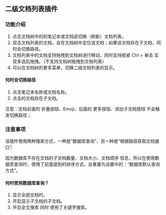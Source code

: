 ## 二级文档列表插件


### 功能介绍
1. 点击文档树中的的笔记本或文档会切换（刷新）文档列表。
2. 双击文档列表的文档，会在文档树中定位该文档；如果该文档存在子文档，同时会切换路径。
3. 文档列表中的文档支持拖拽到文档树进行移动，同时支持按紧 Ctrl + 单击 实现多选后拖拽。（不支持文档树拖拽到文档列表）
4. 可以在文档树的更多菜单，切换二级文档列表的显示。

#### 何时会切换路径
1. 点击笔记本名称或文档名称。
2. 点击的文档存在子文档。

注意：文档前面的 折叠按钮、Emoji，后面的 更多按钮、添加子文档按钮 不会触发切换路径；



### 注意事项

该插件使用两种搜索方式，一种是“数据库查询”，另一种是“根据路径获取文档接口”;

因为数据库不存在文档的子文档数量、文档大小、文档顺序 信息，所以在使用数据库查询时，使用了前面提到的排序方式，会重置为设置中的：“数据库默认查询方式”。


#### 何时使用数据库查询？
1. 显示全部文档时。
2. 开启显示子文档的子文档。
3. 开启全文搜索 同时 使用了关键字搜索。

